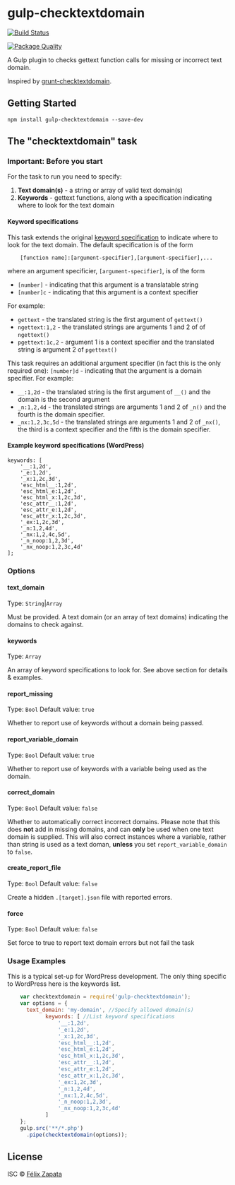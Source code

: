 # gulp-checktextdomain

[![Build Status](https://travis-ci.org/felixzapata/gulp-checktextdomain.png)](https://travis-ci.org/felixzapata/gulp-checktextdomain)

[![Package Quality](http://npm.packagequality.com/badge/gulp-checktextdomain.png)](http://npm.packagequality.com/badge/gulp-checktextdomain.png)

A Gulp plugin to checks gettext function calls for missing or incorrect text domain.

Inspired by [grunt-checktextdomain](https://github.com/stephenharris/grunt-checktextdomain).


## Getting Started

```shell
npm install gulp-checktextdomain --save-dev
```


## The "checktextdomain" task

### Important: Before you start

For the task to run you need to specify:

1. **Text domain(s)** - a string or array of valid text domain(s)
2. **Keywords** - gettext functions, along with a specification indicating where to look for the text domain


#### Keyword specifications
This task extends the original [keyword specification](http://www.gnu.org/software/gettext/manual/html_node/xgettext-Invocation.html) to indicate where to look for the text domain. The default specification is of the form

``` 
    [function name]:[argument-specifier],[argument-specifier],...
```
where an argument specificier, `[argument-specifier]`, is of the form

 - `[number]` - indicating that this argument is a translatable string
 - `[number]c` - indicating that this argument is a context specifier


For example:

 - `gettext` - the translated string is the first argument of `gettext()`
 - `ngettext:1,2` -  the translated strings are arguments 1 and 2 of of `ngettext()`
 - `pgettext:1c,2` -  argument 1 is a context specifier and the translated string is argument 2 of `pgettext()`


This task requires an additional argument specifier (in fact this is the only required one): `[number]d` - indicating that the argument is a domain specifier. For example:

 - `__:1,2d` - the translated string is the first argument of `__()` and the domain is the second argument
 - `_n:1,2,4d` -  the translated strings are arguments 1 and 2 of `_n()` and the fourth is the domain specifier.
 - `_nx:1,2,3c,5d` -  the translated strings are arguments 1 and 2 of `_nx()`, the third is a context specifier and the fifth is the domain specifier.


#### Example keyword specifications (WordPress)

```
keywords: [
	'__:1,2d',
	'_e:1,2d',
	'_x:1,2c,3d',
	'esc_html__:1,2d',
	'esc_html_e:1,2d',
	'esc_html_x:1,2c,3d',
	'esc_attr__:1,2d', 
	'esc_attr_e:1,2d', 
	'esc_attr_x:1,2c,3d', 
	'_ex:1,2c,3d',
	'_n:1,2,4d', 
	'_nx:1,2,4c,5d',
	'_n_noop:1,2,3d',
	'_nx_noop:1,2,3c,4d'
];
```

### Options

#### text_domain
Type: `String`|`Array`

Must be provided. A text domain (or an array of text domains) indicating the domains to check against.

#### keywords
Type: `Array`

An array of keyword specifications to look for. See above section for details & examples.

#### report_missing
Type: `Bool`
Default value: `true`

Whether to report use of keywords without a domain being passed.

#### report_variable_domain
Type: `Bool`
Default value: `true`

Whether to report use of keywords with a variable being used as the domain.

#### correct_domain
Type: `Bool`
Default value: `false`

Whether to automatically correct incorrect domains. Please note that this does **not** add in missing domains, and can **only** be used when one text domain is supplied. This will also correct instances where a variable, rather than string is used as a text doman, **unless** you set `report_variable_domain` to `false`.

#### create_report_file
Type: `Bool`
Default value: `false`

Create a hidden `.[target].json` file with reported errors.

#### force

Type: `Bool`
Default value: `false`

Set force to true to report text domain errors but not fail the task

### Usage Examples

This is a typical set-up for WordPress development. The only thing specific to WordPress here is the keywords list.

```js
    var checktextdomain = require('gulp-checktextdomain');
    var options = {
      text_domain: 'my-domain', //Specify allowed domain(s)
			keywords: [ //List keyword specifications
				'__:1,2d',
				'_e:1,2d',
				'_x:1,2c,3d',
				'esc_html__:1,2d',
				'esc_html_e:1,2d',
				'esc_html_x:1,2c,3d',
				'esc_attr__:1,2d', 
				'esc_attr_e:1,2d', 
				'esc_attr_x:1,2c,3d', 
				'_ex:1,2c,3d',
				'_n:1,2,4d', 
				'_nx:1,2,4c,5d',
				'_n_noop:1,2,3d',
				'_nx_noop:1,2,3c,4d'
			]
    };
    gulp.src('**/*.php')
      .pipe(checktextdomain(options));
```


## License

ISC © [Félix Zapata](http://github.com/felixzapata)
